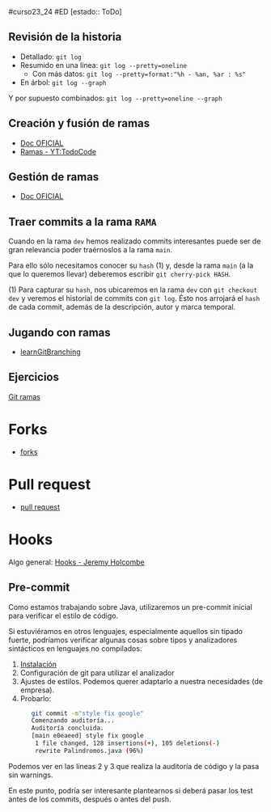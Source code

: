 #curso23_24 #ED [estado:: ToDo] 

## Revisión de la historia

+ Detallado: `git log`
+ Resumido en una línea: `git log --pretty=oneline`
  + Con más datos: `git log --pretty=format:"%h - %an, %ar : %s"`
+ En árbol: `git log --graph`

Y por supuesto combinados: `git log --pretty=oneline --graph`


## Creación y fusión de ramas

+ [Doc OFICIAL](https://git-scm.com/book/es/v2/Ramificaciones-en-Git-Procedimientos-B%C3%A1sicos-para-Ramificar-y-Fusionar)
+ [Ramas - YT:TodoCode](https://www.youtube.com/watch?v=gjKKtQVVCZU)

## Gestión de ramas

+ [Doc OFICIAL](https://git-scm.com/book/es/v2/Ramificaciones-en-Git-Gesti%C3%B3n-de-Ramas)

## Traer commits a la rama `RAMA`

Cuando en la rama `dev` hemos realizado commits interesantes puede ser de gran relevancia poder traérnoslos a la rama `main`. 

Para ello sólo necesitamos conocer su `hash` (1) y, desde la rama `main`  (a la que lo queremos llevar) deberemos escribir `git cherry-pick HASH`.

(1) Para capturar su `hash`, nos ubicaremos en la rama `dev` con `git checkout dev` y veremos el historial de commits con `git log`. Ésto nos arrojará el `hash` de cada commit, además de la descripción, autor y marca temporal.

## Jugando con ramas
+ [learnGitBranching](https://learngitbranching.js.org/?locale=es_ES)

## Ejercicios
[Git ramas](https://raul-profesor.github.io/DEAW/P5.1/)

# Forks
+ [forks](https://aprendegit.com/fork-de-repositorios-para-que-sirve/)

# Pull request
+ [pull request](https://www.freecodecamp.org/espanol/news/como-hacer-tu-primer-pull-request-en-github/)

# Hooks
Algo general: [Hooks - Jeremy Holcombe](https://kinsta.com/es/blog/git-hooks/)

## Pre-commit
Como estamos trabajando sobre Java, utilizaremos un pre-commit inicial para verificar el estilo de código.

Si estuviéramos en otros lenguajes, especialmente aquellos sin tipado fuerte, podríamos verificar algunas cosas sobre tipos y analizadores sintácticos en lenguajes no compilados.

1. [Instalación](https://bohutskyi.com/improving-code-quality-setting-up-a-pre-commit-hook-for-checkstyle-on-git-4cdb17250279)
2. Configuración de git para utilizar el analizador
3. Ajustes de estilos. Podemos querer adaptarlo a nuestra necesidades (de empresa).
4. Probarlo:
   ```bash
      git commit -m"style fix google"
      Comenzando auditoría...
      Auditoría concluida.
      [main e0eaeed] style fix google
       1 file changed, 128 insertions(+), 105 deletions(-)
       rewrite Palindromos.java (96%)
   ```

Podemos ver en las líneas 2 y 3 que realiza la auditoría de código y la pasa sin warnings.

En este punto, podría ser interesante plantearnos si deberá pasar los test antes de los commits, después o antes del push.
